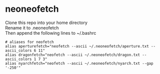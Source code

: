 # neoneofetch
Clone this repo into your home directory  
Rename it to .neoneofetch  
Then append the following lines to ~/.bashrc
```
# aliases for neofetch
alias aperturefetch="neofetch --ascii ~/.neoneofetch/aperture.txt --ascii_colors 6 11"
alias dragonfetch="neofetch --ascii ~/.neoneofetch/dragon.txt --ascii_colors 1 7 3"
alias nyarchfetch="neofetch --ascii ~/.neoneofetch/nyarch.txt --gap '-250'"
```
